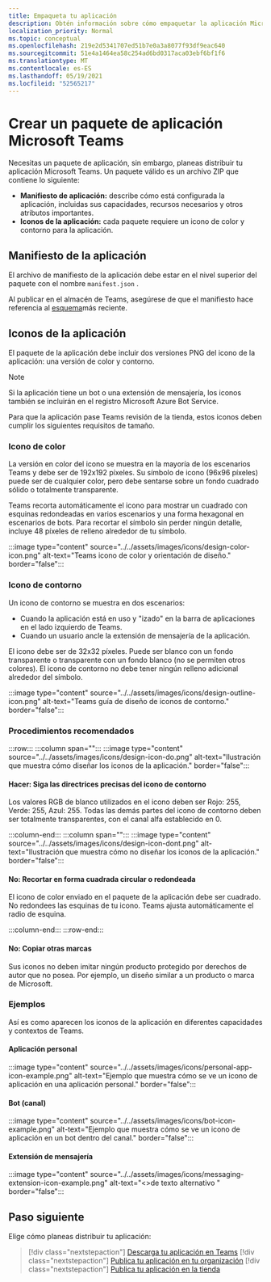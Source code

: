 ```yaml
---
title: Empaqueta tu aplicación
description: Obtén información sobre cómo empaquetar la aplicación Microsoft Teams para probar, cargar y almacenar publicaciones.
localization_priority: Normal
ms.topic: conceptual
ms.openlocfilehash: 219e2d5341707ed51b7e0a3a8077f93df9eac640
ms.sourcegitcommit: 51e4a1464ea58c254ad6bd0317aca03ebf6bf1f6
ms.translationtype: MT
ms.contentlocale: es-ES
ms.lasthandoff: 05/19/2021
ms.locfileid: "52565217"
---
```

# <a name="create-a-microsoft-teams-app-package"></a>Crear un paquete de aplicación Microsoft Teams

Necesitas un paquete de aplicación, sin embargo, planeas distribuir tu aplicación Microsoft Teams. Un paquete válido es un archivo ZIP que contiene lo siguiente:

* **Manifiesto de aplicación:** describe cómo está configurada la aplicación, incluidas sus capacidades, recursos necesarios y otros atributos importantes.
* **Iconos de la aplicación:** cada paquete requiere un icono de color y contorno para la aplicación.

## <a name="app-manifest"></a>Manifiesto de la aplicación

El archivo de manifiesto de la aplicación debe estar en el nivel superior del paquete con el nombre `manifest.json` . 

Al publicar en el almacén de Teams, asegúrese de que el manifiesto hace referencia al [esquema](~/resources/schema/manifest-schema.md)más reciente.

## <a name="app-icons"></a>Iconos de la aplicación

El paquete de la aplicación debe incluir dos versiones PNG del icono de la aplicación: una versión de color y contorno.

> [!Note]
> Si la aplicación tiene un bot o una extensión de mensajería, los iconos también se incluirán en el registro Microsoft Azure Bot Service.

Para que la aplicación pase Teams revisión de la tienda, estos iconos deben cumplir los siguientes requisitos de tamaño.

### <a name="color-icon"></a>Icono de color

La versión en color del icono se muestra en la mayoría de los escenarios Teams y debe ser de 192x192 píxeles. Su símbolo de icono (96x96 píxeles) puede ser de cualquier color, pero debe sentarse sobre un fondo cuadrado sólido o totalmente transparente.

Teams recorta automáticamente el icono para mostrar un cuadrado con esquinas redondeadas en varios escenarios y una forma hexagonal en escenarios de bots. Para recortar el símbolo sin perder ningún detalle, incluye 48 píxeles de relleno alrededor de tu símbolo.

:::image type="content" source="../../assets/images/icons/design-color-icon.png" alt-text="Teams icono de color y orientación de diseño." border="false":::

### <a name="outline-icon"></a>Icono de contorno

Un icono de contorno se muestra en dos escenarios:

* Cuando la aplicación está en uso y "izado" en la barra de aplicaciones en el lado izquierdo de Teams.
* Cuando un usuario ancle la extensión de mensajería de la aplicación.

El icono debe ser de 32x32 píxeles. Puede ser blanco con un fondo transparente o transparente con un fondo blanco (no se permiten otros colores). El icono de contorno no debe tener ningún relleno adicional alrededor del símbolo.

:::image type="content" source="../../assets/images/icons/design-outline-icon.png" alt-text="Teams guía de diseño de iconos de contorno." border="false":::

### <a name="best-practices"></a>Procedimientos recomendados

:::row:::
   :::column span="":::
:::image type="content" source="../../assets/images/icons/design-icon-do.png" alt-text="Ilustración que muestra cómo diseñar los iconos de la aplicación." border="false":::

#### <a name="do-follow-the-precise-outline-icon-guidelines"></a>Hacer: Siga las directrices precisas del icono de contorno

Los valores RGB de blanco utilizados en el icono deben ser Rojo: 255, Verde: 255, Azul: 255. Todas las demás partes del icono de contorno deben ser totalmente transparentes, con el canal alfa establecido en 0.

   :::column-end:::
   :::column span="":::
:::image type="content" source="../../assets/images/icons/design-icon-dont.png" alt-text="Ilustración que muestra cómo no diseñar los iconos de la aplicación." border="false":::

#### <a name="dont-crop-in-a-circular-or-rounded-square-shape"></a>No: Recortar en forma cuadrada circular o redondeada

El icono de color enviado en el paquete de la aplicación debe ser cuadrado. No redondees las esquinas de tu icono. Teams ajusta automáticamente el radio de esquina.

   :::column-end:::
:::row-end:::

#### <a name="dont-copy-other-brands"></a>No: Copiar otras marcas

Sus iconos no deben imitar ningún producto protegido por derechos de autor que no posea. Por ejemplo, un diseño similar a un producto o marca de Microsoft.

### <a name="examples"></a>Ejemplos

Así es como aparecen los iconos de la aplicación en diferentes capacidades y contextos de Teams.

#### <a name="personal-app"></a>Aplicación personal

:::image type="content" source="../../assets/images/icons/personal-app-icon-example.png" alt-text="Ejemplo que muestra cómo se ve un icono de aplicación en una aplicación personal." border="false":::

#### <a name="bot-channel"></a>Bot (canal)

:::image type="content" source="../../assets/images/icons/bot-icon-example.png" alt-text="Ejemplo que muestra cómo se ve un icono de aplicación en un bot dentro del canal." border="false":::

#### <a name="messaging-extension"></a>Extensión de mensajería

:::image type="content" source="../../assets/images/icons/messaging-extension-icon-example.png" alt-text="<>de texto alternativo " border="false":::

## <a name="next-step"></a>Paso siguiente

Elige cómo planeas distribuir tu aplicación:

> [!div class="nextstepaction"]
> [Descarga tu aplicación en Teams](~/concepts/deploy-and-publish/apps-upload.md)
> [!div class="nextstepaction"]
> [Publica tu aplicación en tu organización](/MicrosoftTeams/tenant-apps-catalog-teams?toc=/microsoftteams/platform/toc.json&bc=/MicrosoftTeams/breadcrumb/toc.json)
> [!div class="nextstepaction"]
> [Publica tu aplicación en la tienda](~/concepts/deploy-and-publish/appsource/publish.md)
